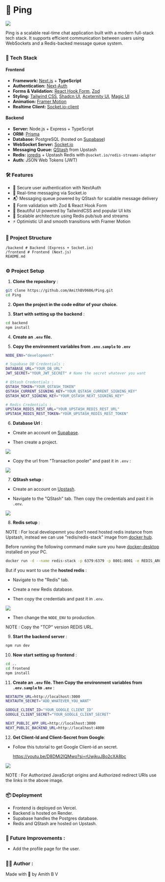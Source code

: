 # 🚀 Ping

<img src="./frontend/public/Demo-1.png" />

Ping is a scalable real-time chat application built with a modern full-stack tech stack. It supports efficient communication between users using WebSockets and a Redis-backed message queue system.

##

### 🧩 Tech Stack

#### Frontend 

- **Framework:** [Next.js](https://nextjs.org/) + **TypeScript**
- **Authentication:** [Next-Auth](https://next-auth.js.org/)
- **Forms & Validation:** [React Hook Form](https://react-hook-form.com/), [Zod](https://zod.dev/)
- **Styling:** [Tailwind CSS](https://tailwindcss.com/), [Shadcn UI](https://ui.shadcn.com/), [Aceternity UI](https://aceternity-ui.vercel.app/), [Magic UI](https://magicui.design/)
- **Animation:** [Framer Motion](https://www.framer.com/motion/)
- **Realtime Client:** [Socket.io-client](https://socket.io/)

#### Backend

- **Server:** Node.js + Express + TypeScript
- **ORM:** [Prisma](https://www.prisma.io/)
- **Database:** PostgreSQL (hosted on [Supabase](https://supabase.com/))
- **WebSocket Server:** [Socket.io](https://socket.io/)
- **Messaging Queue:** [QStash](https://upstash.com/qstash) from Upstash
- **Redis:** [ioredis](https://github.com/luin/ioredis) + Upstash Redis with `@socket.io/redis-streams-adapter`
- **Auth:** JSON Web Tokens (JWT)

##

### 🛠 Features

- 🔐 Secure user authentication with NextAuth
- 💬 Real-time messaging via Socket.io
- 📬 Messaging queue powered by QStash for scalable message delivery
- 🧠 Form validation with Zod & React Hook Form
- 🌈 Beautiful UI powered by TailwindCSS and popular UI kits
- 🧩 Scalable architecture using Redis pub/sub and streams
- ⚡ Optimistic UI and smooth transitions with Framer Motion

##

### 🧪 Project Structure

```
/backend # Backend (Express + Socket.io)
/frontend # Frontend (Next.js)
README.md
```

##

### ⚙️ Project Setup

1. **Clone the repository** :

```bash
git clone https://github.com/AmithBV0606/Ping.git
cd Ping
```

2. **Open the project in the code editor of your choice.**
   
3. **Start with setting up the backend** :

```bash
cd backend
npm install
```

4. **Create an `.env` file.**

5. **Copy the environment variables from `.env.sample` to `.env`**

```bash
NODE_ENV="development"

# Supabase DB Credentials :
DATABASE_URL="YOUR_DB_URL"
JWT_SECRET="YOUR_JWT_SECRET" # Name the secret whatever you want

# QStash Credentials :
QSTASH_TOKEN="YOUR_QSTASH_TOKEN"
QSTASH_CURRENT_SIGNING_KEY="YOUR_QSTASH_CURRENT_SIGNING_KEY"
QSTASH_NEXT_SIGNING_KEY="YOUR_QSTASH_NEXT_SIGNING_KEY"

# Redis Credentials : 
UPSTASH_REDIS_REST_URL="YOUR_UPSTASH_REDIS_REST_URL"
UPSTASH_REDIS_REST_TOKEN="YOUR_UPSTASH_REDIS_REST_TOKEN"
```

6. **Database Url** :

- Create an account on [Supabase](https://supabase.com/). 
  
- Then create a project.
<img src="./public/Supabase-1.png" />

- Copy the url from "Transaction pooler" and past it in `.env` :
<img src="./public/Supabase-2.png" />

7. **QStash setup** :

- Create an account on [Upstash](https://upstash.com/).

- Navigate to the "QStash" tab. Then copy the credentials and past it in `.env`.
<img src="./public/Upstash-1.png" />

8. **Redis setup** :

NOTE : For local developemnt you don't need hosted redis instance from Upstash, instead we can use "redis/redis-stack" image from [docker hub](https://hub.docker.com/r/redis/redis-stack).

Before running the following command make sure you have [docker-desktop](https://www.docker.com/products/docker-desktop/) installed on your PC.

```bash
docker run -d --name redis-stack -p 6379:6379 -p 8001:8001 -e REDIS_ARGS="--requirepass mypassword" redis/redis-stack:latest
```

But if you want to use the **hosted redis** :

- Navigate to the "Redis" tab.
 
- Create a new Redis database.

- Then copy the credentials and past it in `.env`.

<img src="./public/Upstash-2.png" />

- Then change the `NODE_ENV` to production.

NOTE : Copy the "TCP" version REDIS URL.

9. **Start the backend server** :

```bash
npm run dev
```

10. **Now start setting up frontend** :

```bash
cd ..
cd frontend
npm install
```

11. **Create an `.env` file. Then Copy the environment variables from `.env.sample` to `.env`** :

```bash
NEXTAUTH_URL=http://localhost:3000
NEXTAUTH_SECRET="ADD_WHATEVER_YOU_WANT"

GOOGLE_CLIENT_ID="YOUR_GOOGLE_CLIENT_ID"
GOOGLE_CLIENT_SECRET="YOUR_GOOGLE_CLIENT_SECRET"

NEXT_PUBLIC_APP_URL=http://localhost:3000
NEXT_PUBLIC_BACKEND_URL=http://localhost:4000
```

12. **Get Client-Id and Client-Secret from Google**:

- Follow this tutorial to get Google Client-id an secret. 
  
  https://youtu.be/D8DMj2lQMwo?si=rUwjkuJBo2cXA8bc

<img src="./public/Google-1.png" />

NOTE : For Authorized JavaScript origins and Authorized redirect URIs use the links in the above image.

##

### 📦 Deployment

- Frontend is deployed on Vercel.
- Backend is hosted on Render.
- Supabase handles the Postgres database.
- Redis and QStash are hosted on Upstash.

##

### 🧠 Future Improvements :

- Add the profile page for the user.

##

### 🧑‍💻 Author :
Made with 💚 by Amith B V